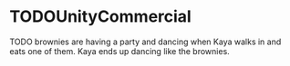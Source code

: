 # TODOUnityCommercial
TODO brownies are having a party and dancing when Kaya walks in and eats one of them. Kaya ends up dancing like the brownies.
